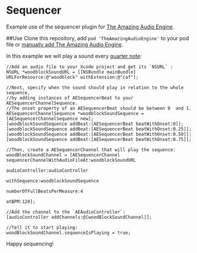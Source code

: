 # Sequencer
Example use of the sequencer plugin for [The Amazing Audio Engine](https://github.com/TheAmazingAudioEngine/TheAmazingAudioEngine).

##Use
Clone this repository, add `pod 'TheAmazingAudioEngine'` to your pod file or [manually add The Amazing Audio Engine](http://theamazingaudioengine.com/doc/_getting-_started.html).

In this example we will play a sound every [quarter note](http://en.wikipedia.org/wiki/Quarter_note):

    //Add an audio file to your Xcode project and get its `NSURL` :
    NSURL *woodblockSoundURL = [[NSBundle mainBundle] URLForResource:@"woodblock" withExtension:@"caf"];

    //Next, specify when the sound should play in relation to the whole sequence, 
    //by adding instances of AESequencerBeat to your AESequencerChannelSequence. 
    //The onset property of an AESequencerBeat should be between 0  and 1. 
    AESequencerChannelSequence *woodblockSoundSequence = [AESequencerChannelSequence new];
    [woodblockSoundSequence addBeat:[AESequencerBeat beatWithOnset:0]];
    [woodblockSoundSequence addBeat:[AESequencerBeat beatWithOnset:0.25]];
    [woodblockSoundSequence addBeat:[AESequencerBeat beatWithOnset:0.50]];
    [woodblockSoundSequence addBeat:[AESequencerBeat beatWithOnset:0.75]];

    //Then, create a AESequencerChannel that will play the sequence:
    woodBlockSoundChannel = [AESequencerChannel sequencerChannelWithAudioFileAt:woodblockSoundURL
                                                                audioController:audioController
                                                                   withSequence:woodblockSoundSequence
                                                    numberOfFullBeatsPerMeasure:4
                                                                          atBPM:120];

    //Add the channel to the `AEAudioController`:
    [audioController addChannels:@[woodBlockSoundChannel]];

    //Tell it to start playing:
    woodBlockSoundChannel.sequenceIsPlaying = true;

Happy sequencing!
